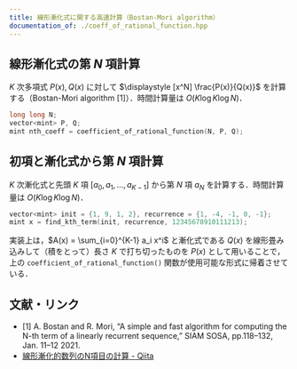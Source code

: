 ```yaml
---
title: 線形漸化式に関する高速計算（Bostan-Mori algorithm）
documentation_of: ./coeff_of_rational_function.hpp
---
```


## 線形漸化式の第 $N$ 項計算

$K$ 次多項式 $P(x), Q(x)$ に対して $\displaystyle [x^N] \frac{P(x)}{Q(x)}$ を計算する（Bostan-Mori algorithm [1]）．時間計算量は $O(K \log K \log N)$．

```cpp
long long N;
vector<mint> P, Q;
mint nth_coeff = coefficient_of_rational_function(N, P, Q);
```

## 初項と漸化式から第 $N$ 項計算

$K$ 次漸化式と先頭 $K$ 項 $[a_0, a_1, \dots, a_{K-1}]$ から第 $N$ 項 $a_N$ を計算する．時間計算量は $O(K \log K \log N)$．

```cpp
vector<mint> init = {1, 9, 1, 2}, recurrence = {1, -4, -1, 0, -1};
mint x = find_kth_term(init, recurrence, 12345678910111213);
```

実装上は，$A(x) = \sum_{i=0}^{K-1} a_i x^i$ と漸化式である $Q(x)$ を線形畳み込みして（積をとって）長さ $K$ で打ち切ったものを $P(x)$ として用いることで，上の `coefficient_of_rational_function()` 関数が使用可能な形式に帰着させている．

## 文献・リンク

- [1] A. Bostan and R. Mori, “A simple and fast algorithm for computing the N-th term of a linearly recurrent sequence,” SIAM SOSA, pp.118–132, Jan. 11–12 2021.
- [線形漸化的数列のN項目の計算 - Qiita](https://qiita.com/ryuhe1/items/da5acbcce4ac1911f47a)
